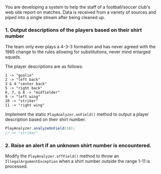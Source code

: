 You are developing a system to help the staff of a football/soccer club's web site report on matches. Data is received from a variety of sources and piped into a single stream after being cleaned up.

### 1. Output descriptions of the players based on their shirt number

The team only ever plays a 4-3-3 formation and has never agreed with the 1965 change to the rules allowing for substitutions, never mind enlarged squads.

The player descriptions are as follows:

```
1 -> "goalie"
2 -> "left back"
3 & 4 "center back"
5 -> "right back"
6, 7, & 8 -> "midfielder"
9 -> "left wing"
10 -> "striker"
11 -> "right wing"
```
Implement the static `PlayAnalyzer.onField()` method to output a player description based on their shirt number.

```java
PlayAnalyzer.analyzeOnField(10);
// => "striker"
```

### 2. Raise an alert if an unknown shirt number is encountered.

Modify the `PlayAnalyzer.offField()` method to throw an `IllegalArgumentException` when a shirt number outside the range 1-11 is processed.
